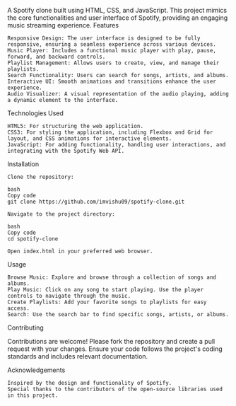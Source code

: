 A Spotify clone built using HTML, CSS, and JavaScript. This project mimics the core functionalities and user interface of Spotify, providing an engaging music streaming experience.
Features

    Responsive Design: The user interface is designed to be fully responsive, ensuring a seamless experience across various devices.
    Music Player: Includes a functional music player with play, pause, forward, and backward controls.
    Playlist Management: Allows users to create, view, and manage their playlists.
    Search Functionality: Users can search for songs, artists, and albums.
    Interactive UI: Smooth animations and transitions enhance the user experience.
    Audio Visualizer: A visual representation of the audio playing, adding a dynamic element to the interface.

Technologies Used

    HTML5: For structuring the web application.
    CSS3: For styling the application, including Flexbox and Grid for layout, and CSS animations for interactive elements.
    JavaScript: For adding functionality, handling user interactions, and integrating with the Spotify Web API.

Installation

    Clone the repository:

    bash
    Copy code
    git clone https://github.com/imvishu09/spotify-clone.git

    Navigate to the project directory:

    bash
    Copy code
    cd spotify-clone

    Open index.html in your preferred web browser.

Usage

    Browse Music: Explore and browse through a collection of songs and albums.
    Play Music: Click on any song to start playing. Use the player controls to navigate through the music.
    Create Playlists: Add your favorite songs to playlists for easy access.
    Search: Use the search bar to find specific songs, artists, or albums.

Contributing

Contributions are welcome! Please fork the repository and create a pull request with your changes. Ensure your code follows the project's coding standards and includes relevant documentation.

Acknowledgements

    Inspired by the design and functionality of Spotify.
    Special thanks to the contributors of the open-source libraries used in this project.
